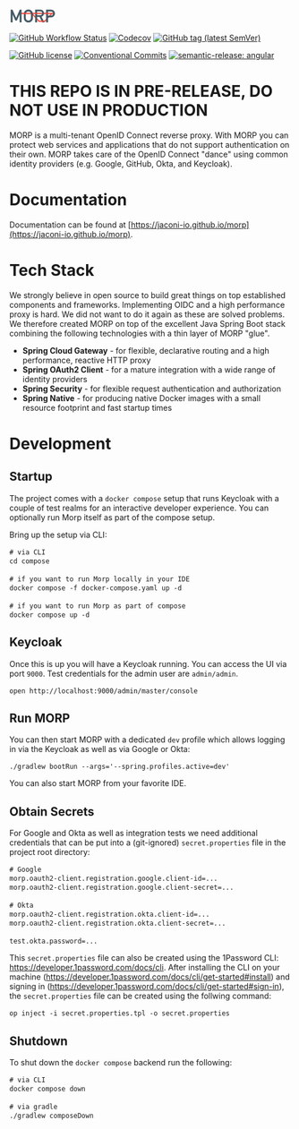 ![MORP](mkdocs/docs/assets/morp.svg)

[![GitHub Workflow Status](https://img.shields.io/github/actions/workflow/status/jaconi-io/morp/continuous.yaml?branch=main&style=for-the-badge)](https://github.com/jaconi-io/morp/actions/workflows/continuous.yaml)
[![Codecov](https://img.shields.io/codecov/c/github/jaconi-io/morp?style=for-the-badge)](https://codecov.io/gh/jaconi-io/morp)
[![GitHub tag (latest SemVer)](https://img.shields.io/github/v/tag/jaconi-io/morp?label=Image&style=for-the-badge)](https://github.com/jaconi-io/morp/pkgs/container/morp)

[![GitHub license](https://img.shields.io/github/license/jaconi-io/morp?style=for-the-badge)](https://github.com/jaconi-io/morp/blob/main/LICENSE.md)
[![Conventional Commits](https://img.shields.io/badge/Conventional%20Commits-1.0.0-%23FE5196?logo=conventionalcommits&logoColor=white&style=for-the-badge)](https://conventionalcommits.org)
[![semantic-release: angular](https://img.shields.io/badge/semantic--release-angular-e10079?logo=semantic-release&style=for-the-badge)](https://github.com/semantic-release/semantic-release)

# THIS REPO IS IN PRE-RELEASE, DO NOT USE IN PRODUCTION

MORP is a multi-tenant OpenID Connect reverse proxy. With MORP you can protect web services and applications that do not
support authentication on their own. MORP takes care of the OpenID Connect "dance" using common identity providers
(e.g. Google, GitHub, Okta, and Keycloak).

# Documentation

Documentation can be found at [https://jaconi-io.github.io/morp](https://jaconi-io.github.io/morp).

# Tech Stack

We strongly believe in open source to build great things on top established components and frameworks. Implementing
OIDC and a high performance proxy is hard. We did not want to do it again as these are solved problems. We therefore
created MORP on top of the excellent Java Spring Boot stack combining the following technologies with a thin layer of
MORP "glue".

* **Spring Cloud Gateway** - for flexible, declarative routing and a high performance, reactive HTTP proxy
* **Spring OAuth2 Client** - for a mature integration with a wide range of identity providers
* **Spring Security** - for flexible request authentication and authorization
* **Spring Native** - for producing native Docker images with a small resource footprint and fast startup times

# Development

## Startup

The project comes with a `docker compose` setup that runs Keycloak with a couple of test realms for an interactive
developer experience. You can optionally run Morp itself as part of the compose setup.

Bring up the setup via CLI:

```shell
# via CLI
cd compose

# if you want to run Morp locally in your IDE
docker compose -f docker-compose.yaml up -d

# if you want to run Morp as part of compose
docker compose up -d
```

## Keycloak

Once this is up you will have a Keycloak running. You can access the UI via port `9000`. Test credentials for the
admin user are `admin/admin`.

```shell
open http://localhost:9000/admin/master/console
```

## Run MORP

You can then start MORP with a dedicated `dev` profile which allows logging in via the Keycloak as well as via Google or Okta:
```shell
./gradlew bootRun --args='--spring.profiles.active=dev'
```
You can also start MORP from your favorite IDE.

## Obtain Secrets
For Google and Okta as well as integration tests we need additional credentials that can be put into a (git-ignored)
`secret.properties` file in the project root directory:

```properties
# Google
morp.oauth2-client.registration.google.client-id=...
morp.oauth2-client.registration.google.client-secret=...

# Okta
morp.oauth2-client.registration.okta.client-id=...
morp.oauth2-client.registration.okta.client-secret=...

test.okta.password=...
```

This `secret.properties` file can also be created using the 1Password CLI: https://developer.1password.com/docs/cli.
After installing the CLI on your machine (https://developer.1password.com/docs/cli/get-started#install) and signing in (https://developer.1password.com/docs/cli/get-started#sign-in), the `secret.properties` file can be created using the follwing command:
```shell
op inject -i secret.properties.tpl -o secret.properties
```

## Shutdown

To shut down the `docker compose` backend run the following:

```shell
# via CLI
docker compose down

# via gradle
./gradlew composeDown
```
